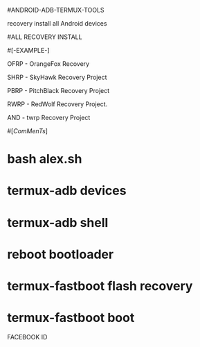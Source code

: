 #ANDROID-ADB-TERMUX-TOOLS

recovery install all Android devices

#ALL RECOVERY INSTALL



#[-EXAMPLE-]

OFRP - OrangeFox Recovery 

SHRP - SkyHawk Recovery Project

PBRP - PitchBlack Recovery Project

RWRP - RedWolf Recovery Project.

AND  - twrp Recovery Project




#[_ComMenTs_]

#   bash alex.sh

#   termux-adb devices

#   termux-adb shell

#   reboot bootloader

#   termux-fastboot flash recovery    

#    termux-fastboot boot


FACEBOOK ID 
